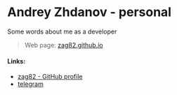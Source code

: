 # Andrey Zhdanov - personal

Some words about me as a developer

> Web page: [zag82.github.io](https://zag82.github.io)

#### Links:

- [zag82 - GitHub profile](https://github.com/zag82)
- [telegram](https://t.me/zag82)
